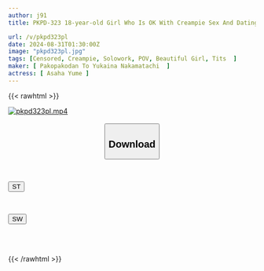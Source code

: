 ```yaml
---
author: j91
title: PKPD-323 18-year-old Girl Who Is OK With Creampie Sex And Dating For Money. She Doesn't Stand Out In Class, But She's The Most Masochistic Girl In The School. Yume Asaba

url: /v/pkpd323pl
date: 2024-08-31T01:30:00Z
image: "pkpd323pl.jpg"
tags: [Censored, Creampie, Solowork, POV, Beautiful Girl, Tits	]
maker: [ Pakopakodan To Yukaina Nakamatachi  ]
actress: [ Asaha Yume ]
---
```



{{< rawhtml >}}

<div class="video" data-videoid="BPkRlwRz0PFykXR">
    <a href="javascript:;">
        <img src="/v/pkpd323pl/pkpd323pl.jpg" width="WIDTH" height="HEIGHT" alt="pkpd323pl.mp4" loading="lazy">
    </a>
</div>

<script type="text/javascript" src="https://j91.asia/asset/on-demand-st.js"></script>

<br>
  <link rel="stylesheet" href="https://j91.asia/asset/bs5.css">
  
  <center>
  <button class="btn btn-primary" type="button" data-bs-toggle="collapse" data-bs-target=".multi-collapse" aria-expanded="false" aria-controls="multiCollapseExample1 multiCollapseExample2"><h2>Download</h2></button></center>
</p>
<div class="row">
  <div class="col">
    <div class="collapse multi-collapse" id="multiCollapseExample1">
      <div class="card card-body">
	      	      <br>
<div class="buttons">  
<p><a href="/v/pkpd323pl/st.html" target="_blank"><button class="btn-hover color-3"><i class="fa fa-download"></i> ST</button></a></p></div>
    </div>
  </div>
</div>
  <div class="col">
    <div class="collapse multi-collapse" id="multiCollapseExample2">
      <div class="card card-body">
	      <br>
<div class="buttons">
<p><a href="/v/pkpd323pl/sw.html" target="_blank"><button class="btn-hover color-2"><i class="fa fa-download"></i> SW</button></a></p></div>
<br><br>
      </div>
    </div>
  </div>
</div>

{{< /rawhtml >}}